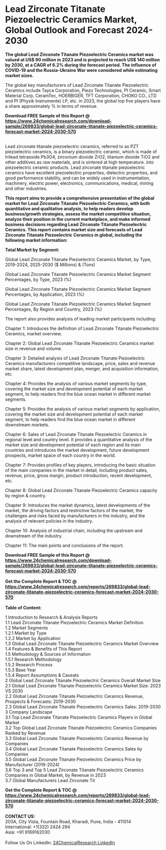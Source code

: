 <h1>Lead Zirconate Titanate Piezoelectric Ceramics Market, Global Outlook and Forecast 2024-2030</h1><p><strong>The global Lead Zirconate Titanate Piezoelectric Ceramics market was valued at US$ 90 million in 2023 and is projected to reach US$ 140 million by 2030, at a CAGR of 6.2% during the forecast period. The influence of COVID-19 and the Russia-Ukraine War were considered while estimating market sizes.</strong></p><p>
</p><p>The global key manufacturers of Lead Zirconate Titanate Piezoelectric Ceramics include Tayca Corporation, Piezo Technologies, PI Ceramic, Smart Material Corp, CeramTec, HOERBIGER, TFT Corporation, CHOKO CO., LTD and PI (Physik Instrumente) LP, etc. in 2023, the global top five players have a share approximately % in terms of revenue.</p><div><b>Download FREE Sample of this Report @ 
            <a href="https://www.24chemicalresearch.com/download-sample/269833/global-lead-zirconate-titanate-piezoelectric-ceramics-forecast-market-2024-2030-570">
            https://www.24chemicalresearch.com/download-sample/269833/global-lead-zirconate-titanate-piezoelectric-ceramics-forecast-market-2024-2030-570</a></b></div><br><p>
</p><p>Lead zirconate titanate piezoelectric ceramics, referred to as PZT piezoelectric ceramics, is a binary piezoelectric ceramic, which is made of trilead tetraoxide Pb3O4, zirconium dioxide ZrO2, titanium dioxide TiO2 and other additives as raw materials, and is sintered at high temperature. into piezoelectric ceramic products. Lead zirconate titanate piezoelectric ceramics have excellent piezoelectric properties, dielectric properties, and good performance stability, and can be widely used in instrumentation, machinery, electric power, electronics, communications, medical, mining and other industries.</p><p>
<strong>This report aims to provide a comprehensive presentation of the global market for Lead Zirconate Titanate Piezoelectric Ceramics, with both quantitative and qualitative analysis, to help readers develop business/growth strategies, assess the market competitive situation, analyze their position in the current marketplace, and make informed business decisions regarding Lead Zirconate Titanate Piezoelectric Ceramics. This report contains market size and forecasts of Lead Zirconate Titanate Piezoelectric Ceramics in global, including the following market information:</strong></p><p>
</p><p>
<strong>Total Market by Segment:</strong></p><p>
Global Lead Zirconate Titanate Piezoelectric Ceramics Market, by Type, 2019-2024, 2025-2030 ($ Millions) &amp; (Tons)</p><p>
Global Lead Zirconate Titanate Piezoelectric Ceramics Market Segment Percentages, by Type, 2023 (%)</p><p>
</p><p>
Global Lead Zirconate Titanate Piezoelectric Ceramics Market Segment Percentages, by Application, 2023 (%)</p><p>
</p><p>
Global Lead Zirconate Titanate Piezoelectric Ceramics Market Segment Percentages, By Region and Country, 2023 (%)</p><p>
</p><p>
The report also provides analysis of leading market participants including:</p><p>
</p><p>
</p><p>
Chapter 1: Introduces the definition of Lead Zirconate Titanate Piezoelectric Ceramics, market overview.</p><p>
Chapter 2: Global Lead Zirconate Titanate Piezoelectric Ceramics market size in revenue and volume.</p><p>
Chapter 3: Detailed analysis of Lead Zirconate Titanate Piezoelectric Ceramics manufacturers competitive landscape, price, sales and revenue market share, latest development plan, merger, and acquisition information, etc.</p><p>
Chapter 4: Provides the analysis of various market segments by type, covering the market size and development potential of each market segment, to help readers find the blue ocean market in different market segments.</p><p>
Chapter 5: Provides the analysis of various market segments by application, covering the market size and development potential of each market segment, to help readers find the blue ocean market in different downstream markets.</p><p>
Chapter 6: Sales of Lead Zirconate Titanate Piezoelectric Ceramics in regional level and country level. It provides a quantitative analysis of the market size and development potential of each region and its main countries and introduces the market development, future development prospects, market space of each country in the world.</p><p>
Chapter 7: Provides profiles of key players, introducing the basic situation of the main companies in the market in detail, including product sales, revenue, price, gross margin, product introduction, recent development, etc.</p><p>
Chapter 8: Global Lead Zirconate Titanate Piezoelectric Ceramics capacity by region &amp; country.</p><p>
Chapter 9: Introduces the market dynamics, latest developments of the market, the driving factors and restrictive factors of the market, the challenges and risks faced by manufacturers in the industry, and the analysis of relevant policies in the industry.</p><p>
Chapter 10: Analysis of industrial chain, including the upstream and downstream of the industry.</p><p>
Chapter 11: The main points and conclusions of the report.</p><div><b>Download FREE Sample of this Report @ 
            <a href="https://www.24chemicalresearch.com/download-sample/269833/global-lead-zirconate-titanate-piezoelectric-ceramics-forecast-market-2024-2030-570">
            https://www.24chemicalresearch.com/download-sample/269833/global-lead-zirconate-titanate-piezoelectric-ceramics-forecast-market-2024-2030-570</a></b></div><br><div><b>Get the Complete Report & TOC @ 
            <a href="https://www.24chemicalresearch.com/reports/269833/global-lead-zirconate-titanate-piezoelectric-ceramics-forecast-market-2024-2030-570">
            https://www.24chemicalresearch.com/reports/269833/global-lead-zirconate-titanate-piezoelectric-ceramics-forecast-market-2024-2030-570</a></b></div><br>
            <b>Table of Content:</b><p>1 Introduction to Research & Analysis Reports<br />
    1.1 Lead Zirconate Titanate Piezoelectric Ceramics Market Definition<br />
    1.2 Market Segments<br />
        1.2.1 Market by Type<br />
        1.2.2 Market by Application<br />
    1.3 Global Lead Zirconate Titanate Piezoelectric Ceramics Market Overview<br />
    1.4 Features & Benefits of This Report<br />
    1.5 Methodology & Sources of Information<br />
        1.5.1 Research Methodology<br />
        1.5.2 Research Process<br />
        1.5.3 Base Year<br />
        1.5.4 Report Assumptions & Caveats<br />
2 Global Lead Zirconate Titanate Piezoelectric Ceramics Overall Market Size<br />
    2.1 Global Lead Zirconate Titanate Piezoelectric Ceramics Market Size: 2023 VS 2030<br />
    2.2 Global Lead Zirconate Titanate Piezoelectric Ceramics Revenue, Prospects & Forecasts: 2019-2030<br />
    2.3 Global Lead Zirconate Titanate Piezoelectric Ceramics Sales: 2019-2030<br />
3 Company Landscape<br />
    3.1 Top Lead Zirconate Titanate Piezoelectric Ceramics Players in Global Market<br />
    3.2 Top Global Lead Zirconate Titanate Piezoelectric Ceramics Companies Ranked by Revenue<br />
    3.3 Global Lead Zirconate Titanate Piezoelectric Ceramics Revenue by Companies<br />
    3.4 Global Lead Zirconate Titanate Piezoelectric Ceramics Sales by Companies<br />
    3.5 Global Lead Zirconate Titanate Piezoelectric Ceramics Price by Manufacturer (2019-2024)<br />
    3.6 Top 3 and Top 5 Lead Zirconate Titanate Piezoelectric Ceramics Companies in Global Market, by Revenue in 2023<br />
    3.7 Global Manufacturers Lead Zirconate Tit</p><div><b>Get the Complete Report & TOC @ 
            <a href="https://www.24chemicalresearch.com/reports/269833/global-lead-zirconate-titanate-piezoelectric-ceramics-forecast-market-2024-2030-570">
            https://www.24chemicalresearch.com/reports/269833/global-lead-zirconate-titanate-piezoelectric-ceramics-forecast-market-2024-2030-570</a></b></div><br><b>CONTACT US:</b><br>
            203A, City Vista, Fountain Road, Kharadi, Pune, India - 411014<br>
            International: +1(332) 2424 294<br>
            Asia: +91 9169162030 <br><br>
            Follow Us On LinkedIn: <a href="https://www.linkedin.com/company/24chemicalresearch/">24ChemicalResearch LinkedIn</a>